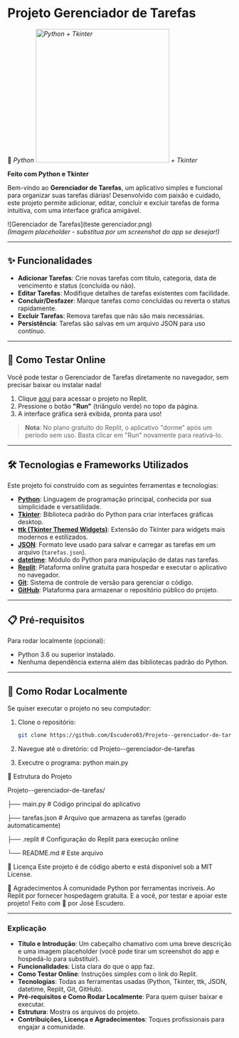 # Projeto Gerenciador de Tarefas   


🐍 *Python <img src="https://www.python.org/static/community_logos/python-logo-master-v3-TM.png" alt="Python + Tkinter" width="300">  + Tkinter*



**Feito com Python e Tkinter**

                                                                        

Bem-vindo ao **Gerenciador de Tarefas**, um aplicativo simples e funcional para organizar suas tarefas diárias! Desenvolvido com paixão e cuidado, este projeto permite adicionar, editar, concluir e excluir tarefas de forma intuitiva, com uma interface gráfica amigável.

![Gerenciador de Tarefas](teste gerenciador.png)  
*(Imagem placeholder - substitua por um screenshot do app se desejar!)*

---

## ✨ Funcionalidades
- **Adicionar Tarefas**: Crie novas tarefas com título, categoria, data de vencimento e status (concluída ou não).
- **Editar Tarefas**: Modifique detalhes de tarefas existentes com facilidade.
- **Concluir/Desfazer**: Marque tarefas como concluídas ou reverta o status rapidamente.
- **Excluir Tarefas**: Remova tarefas que não são mais necessárias.
- **Persistência**: Tarefas são salvas em um arquivo JSON para uso contínuo.

---

## 🚀 Como Testar Online
Você pode testar o Gerenciador de Tarefas diretamente no navegador, sem precisar baixar ou instalar nada!  
1. Clique [aqui](https://replit.com/@joseescudero03/Projeto-gerenciador-de-tarefas) para acessar o projeto no Replit.  
2. Pressione o botão **"Run"** (triângulo verde) no topo da página.  
3. A interface gráfica será exibida, pronta para uso!

> **Nota**: No plano gratuito do Replit, o aplicativo "dorme" após um período sem uso. Basta clicar em "Run" novamente para reativá-lo.

---

## 🛠 Tecnologias e Frameworks Utilizados
Este projeto foi construído com as seguintes ferramentas e tecnologias:

- **[Python](https://www.python.org/)**: Linguagem de programação principal, conhecida por sua simplicidade e versatilidade.
- **[Tkinter](https://docs.python.org/3/library/tkinter.html)**: Biblioteca padrão do Python para criar interfaces gráficas desktop.
- **[ ttk (Tkinter Themed Widgets)](https://docs.python.org/3/library/tkinter.ttk.html)**: Extensão do Tkinter para widgets mais modernos e estilizados.
- **[JSON](https://www.json.org/)**: Formato leve usado para salvar e carregar as tarefas em um arquivo (`tarefas.json`).
- **[datetime](https://docs.python.org/3/library/datetime.html)**: Módulo do Python para manipulação de datas nas tarefas.
- **[Replit](https://replit.com/)**: Plataforma online gratuita para hospedar e executar o aplicativo no navegador.
- **[Git](https://git-scm.com/)**: Sistema de controle de versão para gerenciar o código.
- **[GitHub](https://github.com/)**: Plataforma para armazenar o repositório público do projeto.

---

## 📋 Pré-requisitos
Para rodar localmente (opcional):
- Python 3.6 ou superior instalado.
- Nenhuma dependência externa além das bibliotecas padrão do Python.

---

## 🏃 Como Rodar Localmente
Se quiser executar o projeto no seu computador:
1. Clone o repositório:
   ```bash
   git clone https://github.com/Escudero03/Projeto--gerenciador-de-tarefas.git
   
2. Navegue até o diretório:
cd Projeto--gerenciador-de-tarefas

3. Executre o programa:
 python main.py

📂 Estrutura do Projeto

Projeto--gerenciador-de-tarefas/

├── main.py          # Código principal do aplicativo

├── tarefas.json     # Arquivo que armazena as tarefas (gerado automaticamente)

├── .replit         # Configuração do Replit para execução online

└── README.md       # Este arquivo

📜 Licença
Este projeto é de código aberto e está disponível sob a MIT License.

🌟 Agradecimentos
À comunidade Python por ferramentas incríveis.
Ao Replit por fornecer hospedagem gratuita.
E a você, por testar e apoiar este projeto!
Feito com 💙 por José Escudero.


---

### **Explicação**
- **Título e Introdução**: Um cabeçalho chamativo com uma breve descrição e uma imagem placeholder (você pode tirar um screenshot do app e hospedá-lo para substituir).
- **Funcionalidades**: Lista clara do que o app faz.
- **Como Testar Online**: Instruções simples com o link do Replit.
- **Tecnologias**: Todas as ferramentas usadas (Python, Tkinter, ttk, JSON, datetime, Replit, Git, GitHub).
- **Pré-requisitos e Como Rodar Localmente**: Para quem quiser baixar e executar.
- **Estrutura**: Mostra os arquivos do projeto.
- **Contribuições, Licença e Agradecimentos**: Toques profissionais para engajar a comunidade.



